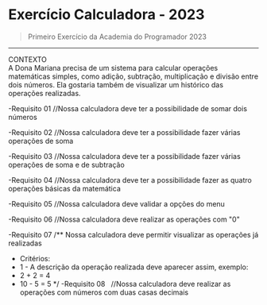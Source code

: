 # Exercício Calculadora - 2023

>Primeiro Exercício da Academia do Programador 2023
---
CONTEXTO
</br>
A Dona Mariana precisa de um sistema para calcular operações matemáticas simples, como adição, subtração,
multiplicação e divisão entre dois números. Ela gostaria também de visualizar um histórico das operações
realizadas.

-Requisito 01
//Nossa calculadora deve ter a possibilidade de somar dois números

-Requisito 02
//Nossa calculadora deve ter a possibilidade fazer várias operações de soma

-Requisito 03
//Nossa calculadora deve ter a possibilidade fazer várias operações de soma e de subtração

-Requisito 04
//Nossa calculadora deve ter a possibilidade fazer as quatro operações básicas da
matemática

-Requisito 05
//Nossa calculadora deve validar a opções do menu

-Requisito 06
//Nossa calculadora deve realizar as operações com &quot;0&quot;

-Requisito 07
/** Nossa calculadora deve permitir visualizar as operações já realizadas
* Critérios:
* 1 - A descrição da operação realizada deve aparecer assim, exemplo:
* 2 + 2 = 4
* 10 - 5 = 5
*/
-Requisito 08
  //Nossa calculadora deve realizar as operações com números com duas casas decimais
